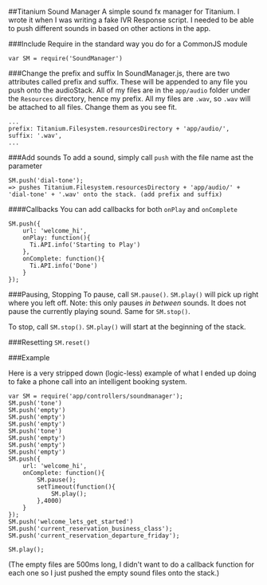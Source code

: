 ##Titanium Sound Manager
A simple sound fx manager for Titanium. I wrote it when I was writing a fake IVR Response script. I needed to be able to push different sounds in based on other actions in the app.

###Include
Require in the standard way you do for a CommonJS module

    var SM = require('SoundManager') 


###Change the prefix and suffix 
In SoundManager.js, there are two attributes called prefix and suffix. These will be appended to any file you push onto the audioStack. All of my files are in the `app/audio` folder under the `Resources` directory, hence my prefix. All my files are `.wav`, so `.wav` will be attached to all files. Change them as you see fit.

    ...	
    prefix: Titanium.Filesystem.resourcesDirectory + 'app/audio/',
    suffix: '.wav',
    ...
    

###Add sounds
To add a sound, simply call `push` with the file name ast the parameter

    SM.push('dial-tone');
    => pushes Titanium.Filesystem.resourcesDirectory + 'app/audio/' + 'dial-tone' + '.wav' onto the stack. (add prefix and suffix)

####Callbacks
You can add callbacks for both `onPlay` and `onComplete`

	SM.push({
		url: 'welcome_hi', 
        onPlay: function(){
		  Ti.API.info('Starting to Play')
        },
		onComplete: function(){
		  Ti.API.info('Done')
		}
	});


###Pausing, Stopping
To pause, call `SM.pause()`. `SM.play()` will pick up right where you left off. Note: this only pauses _in between_ sounds. It does not pause the currently playing sound. Same for `SM.stop()`.

To stop, call `SM.stop()`. `SM.play()` will start at the beginning of the stack.


###Resetting
`SM.reset()`


###Example

Here is a very stripped down (logic-less) example of what I ended up doing to fake a phone call into an intelligent booking system.

	var SM = require('app/controllers/soundmanager');
	SM.push('tone')
	SM.push('empty')
	SM.push('empty')
	SM.push('empty')
	SM.push('tone')
	SM.push('empty')
	SM.push('empty')
	SM.push('empty')
	SM.push({
		url: 'welcome_hi', 
		onComplete: function(){
			SM.pause();
			setTimeout(function(){
				SM.play();
			},4000)
		}
	});
	SM.push('welcome_lets_get_started')
	SM.push('current_reservation_business_class');
	SM.push('current_reservation_departure_friday');
	
	SM.play();


(The empty files are 500ms long, I didn't want to do a callback function for each one so I just pushed the empty sound files onto the stack.)


